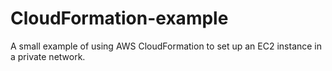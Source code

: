 # CloudFormation-example
A small example of using AWS CloudFormation to set up an EC2 instance in a private network.
